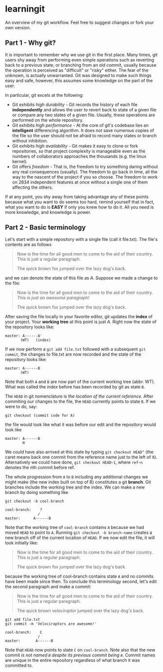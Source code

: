 learningit
==========

An overview of my git workflow. Feel free to suggest changes or fork your own version.


Part 1 - Why git?
-----------------

It is important to remember why we use git in the first place. Many times, git users shy away from
performing even simple operations such as reverting back to a previous state, or branching from an
old commit, usually because the operation is perceived as "difficult" or "risky" either. The fear
of the unknown, is actually unwarranted. Git was designed to make such things easy and safe, however,
this assumes some knowledge on the part of the user.

In particular, git excels at the following:

+ Git exhibits *high durability* - Git records the history of each file **independently** and allows the user to revert back to state of a given file or compare any two states of a given file. Usually, these operations are performed on the whole repository.
+ Git exhibits *high performance* - At the core of git's codebase lies an **intelligent** differencing algorithm. It does not save numerous copies of the file so the user should not be afraid to record many states or branch without inhibition.
+ Git exhibits *high availability* - Git makes it easy to clone or fork repositories, so that project complexity is manageable even as the numbers of collaborators approaches the thousands (e.g. the linux kernel).
+ Git offers *freedom* - That is, the freedom to try something daring without any real consequences (usually). The freedom to go back in time, all the way to the nascent of the project if you so choose. The freedom to work on 2834 independent features at once without a single one of them affecting the others.

If at any point, you shy away from taking advantage any of these points because what you want to do
seems too hard, remind yourself that in fact, what you want to do is **EASY** if only you knew how
to do it. All you need is more knowledge, and knowledge is power.

Part 2 - Basic terminology
--------------------------

Let's start with a simple repository with a single file (call it file.txt). The file's contents are as follows

> Now is the time for all good men to come to
> the aid of their country. This is just a
> regular paragraph.
> 
> The quick brown fox jumped over the lazy
> dog's back.

and we can denote the state of this file as *A*. Suppose we made a change to the file:

> Now is the time for all good men to come to
> the aid of their country. *This is just an
> awesome paragraph!*
> 
> The quick brown fox jumped over the lazy
> dog's back.

After saving the file locally in your favorite editor, git updates the **index** of your project.
Your **working tree** at this point is just *A*. Right now the state of the repository looks
like:

    master: A------A'
           (WT)   (index)

If we now perform a `git add file.txt` followed with a subsequent `git commit`, the changes to file.txt
are now recorded and the state of the repository looks like:

    master: A------B
           (WT)


Note that both `A` and `B` are now part of the current working tree (abbr. WT). What was called the *index*
before has been recorded by git as state `B`.

The `HEAD` in git nomenclature is the *location of the current reference*. After commiting our changes
to the file, the `HEAD` currently points to state `B`. If we were to do, say:

`git checkout (commit code for A)`

the file would look like what it was before our edit and the repository would look like

    master: A------B
            H

We could have also arrived at this state by typing `git checkout HEAD^` (the caret means back one commit
from the reference name just to the left of it). Alternatively we could have done, `git checkout HEAD~1`,
where `ref~n` denotes the nth commit before ref.

The whole progression from `A` to `B` including any additional changes we might make (the new index built
on top of B) constitutes a git **branch**. Git branches include the working tree and the index. We can
make a new branch by doing something like

`git checkout -b cool-branch`

    cool-branch:    ?
                   /
    master:      A------B

Note that the working tree of `cool-branch` contains `A` because we had moved `HEAD` to point to `A`.
Running `git checkout -b branch-name` creates a new branch off of the current location of `HEAD`. If we now
edit the file, it will look initially like:

> Now is the time for all good men to come to
> the aid of their country. This is just a
> regular paragraph.
> 
> The quick brown fox jumped over the lazy
> dog's back.

because the working tree of cool-branch contains state `A` and no commits have been made since then.
To conclude this terminology second, let's edit the second paragraph and make a commit:

> Now is the time for all good men to come to
> the aid of their country. This is just a
> regular paragraph.
> 
> The quick brown *velociraptor* jumped over the lazy
> dog's back.

    git add file.txt
    git commit -m 'Velociraptors are awesome!'

    cool-branch:    C
                   /
    master:       A------B

Note that `HEAD` now points to state `C` on `cool-branch`. Note also that the new commit *is not named
`B` despite its previous commit being `A`*. Commit names are unique in the entire repository regardless
of what branch it was committed to.
